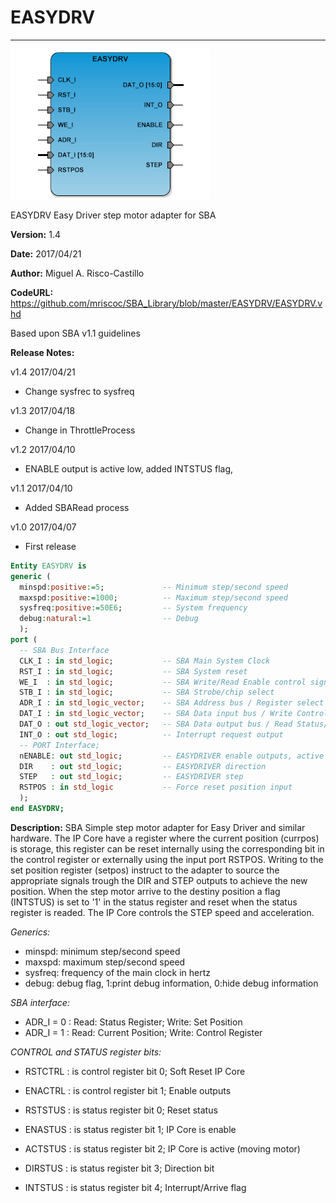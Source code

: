 # **EASYDRV**
- - -
![](image.png)

EASYDRV Easy Driver step motor adapter for SBA

**Version:** 1.4

**Date:** 2017/04/21

**Author:** Miguel A. Risco-Castillo

**CodeURL:** https://github.com/mriscoc/SBA_Library/blob/master/EASYDRV/EASYDRV.vhd

Based upon SBA v1.1 guidelines

**Release Notes:**

v1.4 2017/04/21
- Change sysfrec to sysfreq

v1.3 2017/04/18
- Change in ThrottleProcess

v1.2 2017/04/10
- ENABLE output is active low, added INTSTUS flag,

v1.1 2017/04/10
- Added SBARead process

v1.0 2017/04/07
- First release


```vhdl
Entity EASYDRV is
generic (
  minspd:positive:=5;             -- Minimum step/second speed
  maxspd:positive:=1000;          -- Maximum step/second speed
  sysfreq:positive:=50E6;         -- System frequency
  debug:natural:=1                -- Debug
  );
port (
  -- SBA Bus Interface
  CLK_I : in std_logic;           -- SBA Main System Clock
  RST_I : in std_logic;           -- SBA System reset
  WE_I  : in std_logic;           -- SBA Write/Read Enable control signal
  STB_I : in std_logic;           -- SBA Strobe/chip select
  ADR_I : in std_logic_vector;    -- SBA Address bus / Register select
  DAT_I : in std_logic_vector;    -- SBA Data input bus / Write Control/Position
  DAT_O : out std_logic_vector;   -- SBA Data output bus / Read Status/Position
  INT_O	: out std_logic;          -- Interrupt request output
  -- PORT Interface;
  nENABLE: out std_logic;         -- EASYDRIVER enable outputs, active low
  DIR    : out std_logic;         -- EASYDRIVER direction
  STEP   : out std_logic;         -- EASYDRIVER step
  RSTPOS : in std_logic           -- Force reset position input
  );
end EASYDRV;
```

**Description:**
SBA Simple step motor adapter for Easy Driver and similar hardware.
The IP Core have a register where the current position (currpos) is
storage, this register can be reset internally using the corresponding bit
in the control register or externally using the input port RSTPOS.
Writing to the set position register (setpos) instruct to the adapter to
source the appropriate signals trough the DIR and STEP outputs to achieve the
new position. When the step motor arrive to the destiny position a flag
(INTSTUS) is set to '1' in the status register and reset when the status
register is readed. The IP Core controls the STEP speed and acceleration.

*Generics:*
- minspd: minimum step/second speed
- maxspd: maximum step/second speed
- sysfreq: frequency of the main clock in hertz
- debug: debug flag, 1:print debug information, 0:hide debug information

*SBA interface:*
- ADR_I = 0 : Read: Status Register; Write: Set Position
- ADR_I = 1 : Read: Current Position; Write: Control Register

*CONTROL and STATUS register bits:*
- RSTCTRL : is control register bit 0;  Soft Reset IP Core
- ENACTRL : is control register bit 1;  Enable outputs

- RSTSTUS : is status register bit 0;  Reset status
- ENASTUS : is status register bit 1;  IP Core is enable
- ACTSTUS : is status register bit 2;  IP Core is active (moving motor)
- DIRSTUS : is status register bit 3;  Direction bit
- INTSTUS : is status register bit 4;  Interrupt/Arrive flag
